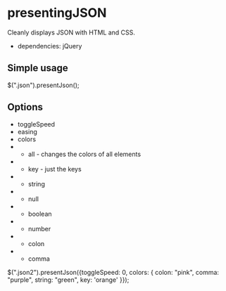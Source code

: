 presentingJSON
==============

Cleanly displays JSON with HTML and CSS.

- dependencies: jQuery

Simple usage
-------
$(".json").presentJson();

Options
-------
* toggleSpeed
* easing
* colors 
* * all - changes the colors of all elements
* * key - just the keys
* * string
* * null
* * boolean
* * number
* * colon
* * comma

$(".json2").presentJson({toggleSpeed: 0, colors: { colon: "pink", comma: "purple", string: "green", key: 'orange' }});
